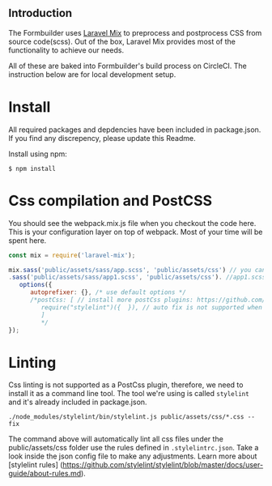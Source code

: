 
## Introduction
The Formbuilder uses [Laravel Mix](https://laravel-mix.com/docs/4.0) to preprocess and postprocess CSS from source code(scss). Out of the box, Laravel Mix provides most of the functionality to achieve our needs.

All of these are baked into Formbuilder's build process on CircleCI. The instruction below are for local development setup.

# Install
All required packages and depdencies have been included in package.json. If you find any discrepency, please update this Readme.

Install using npm:
```
$ npm install
```

# Css compilation and PostCSS
You should see the webpack.mix.js file when you checkout the code here. This is your configuration layer on top of webpack. Most of your time will be spent here.

```js
const mix = require('laravel-mix');

mix.sass('public/assets/sass/app.scss', 'public/assets/css') // you can "chain" more source source files.
.sass('public/assets/sass/app1.scss', 'public/assets/css'). //app1.scss is an example
   options({
      autoprefixer: {}, /* use default options */
      /*postCss: [ // install more postCss plugins: https://github.com/postcss/postcss/blob/master/docs/plugins.md
         require("stylelint")({  }), // auto fix is not supported when used as postCss plugin, moved it to CLI
         ]
         */
});
```

# Linting
Css linting is not supported as a PostCss plugin, therefore, we need to install it as a command line tool. The tool we're using is called `stylelint` and it's already included in package.json.

```
./node_modules/stylelint/bin/stylelint.js public/assets/css/*.css --fix

```
The command above will automatically lint all css files under the public/assets/css folder use the rules defined in `.stylelintrc.json`.  Take a look inside the json config file to make any adjustments. Learn more about [stylelint rules] (https://github.com/stylelint/stylelint/blob/master/docs/user-guide/about-rules.md).